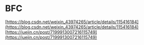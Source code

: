 # BFC
[https://blog.csdn.net/weixin_43974265/article/details/115416184](https://blog.csdn.net/weixin_43974265/article/details/115416184)
[https://juejin.cn/post/7199913007216115749](https://juejin.cn/post/7199913007216115749)